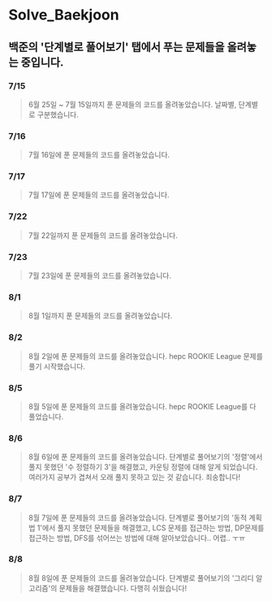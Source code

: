 # Solve_Baekjoon

## 백준의 '단계별로 풀어보기' 탭에서 푸는 문제들을 올려놓는 중입니다.

### 7/15
> 6월 25일 ~ 7월 15일까지 푼 문제들의 코드를 올려놓았습니다.
> 날짜별, 단계별로 구분했습니다.
### 7/16
> 7월 16일에 푼 문제들의 코드를 올려놓았습니다.
### 7/17
> 7월 17일에 푼 문제들의 코드를 올려놓았습니다.
### 7/22
> 7월 22일까지 푼 문제들의 코드를 올려놓았습니다.
### 7/23
> 7월 23일에 푼 문제들의 코드를 올려놓았습니다.
### 8/1
> 8월 1일까지 푼 문제들의 코드를 올려놓았습니다.
### 8/2
> 8월 2일에 푼 문제들의 코드를 올려놓았습니다. hepc ROOKIE League 문제를 풀기 시작했습니다.
### 8/5
> 8월 5일에 푼 문제들의 코드를 올려놓았습니다. hepc ROOKIE League를 다 풀었습니다.
### 8/6
> 8월 6일에 푼 문제들의 코드를 올려놓았습니다. 단계별로 풀어보기의 '정렬'에서 풀지 못했던 '수 정렬하기 3'을 해결했고, 카운팅 정렬에 대해 알게 되었습니다. 여러가지 공부가 겹쳐서 오래 풀지 못하고 있는 것 같습니다. 죄송합니다!
### 8/7
> 8월 7일에 푼 문제들의 코드를 올려놓았습니다. 단계별로 풀어보기의 '동적 계획법 1'에서 풀지 못했던 문제들을 해결했고, LCS 문제를 접근하는 방법, DP문제를 접근하는 방법, DFS를 섞어쓰는 방법에 대해 알아보았습니다.. 어렵.. ㅜㅠ
### 8/8
> 8월 8일에 푼 문제들의 코드를 올려놓았습니다. 단계별로 풀어보기의 '그리디 알고리즘'의 문제들을 해결했습니다. 다행히 쉬웠습니다!